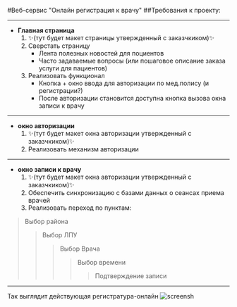 #Веб-сервис "Онлайн регистрация к врачу"
##Требования к проекту:
***
* **Главная страница**
	1. :sparkles:(тут будет макет страницы утвержденный с заказчкиком):sparkles:
	2. Сверстать страницу
		* Лента полезных новостей для поциентов
 		* Часто задаваемые вопросы (или пошаговое описание заказа услуги для пациентов) 
	3. Реализовать функционал
  		* Кнопка + окно ввода для авторизации по мед.полису (и регистрации?)
  		* После авторизации становится доступна кнопка вызова окна записи к врачу
		
***

* **окно авторизации**
	1. :sparkles:(тут будет макет окна авторизации утвержденный с заказчкиком):sparkles:
	2. Реализовать механизм авторизации

***

* **окно записи к врачу**
	1. :sparkles:(тут будет макет окна авторизации утвержденный с заказчкиком):sparkles:
	2. Обеспечить синхронизацию с базами данных о сеансах приема врачей
	3. Реализовать переход по пунктам:

> Выбор района
>> Выбор ЛПУ
>>> Выбор Врача
>>>> Выбор времени
>>>>> Подтверждение записи

***
Так выглядит действующая регистратура-онлайн
![screensh](https://cloud.githubusercontent.com/assets/22450002/22983793/33679cfe-f3de-11e6-8576-a97fce3c5592.GIF)
